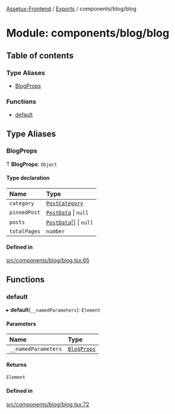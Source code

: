 [Assetux-Frontend](../README.md) / [Exports](../modules.md) / components/blog/blog

# Module: components/blog/blog

## Table of contents

### Type Aliases

- [BlogProps](components_blog_blog.md#blogprops)

### Functions

- [default](components_blog_blog.md#default)

## Type Aliases

### BlogProps

Ƭ **BlogProps**: `Object`

#### Type declaration

| Name | Type |
| :------ | :------ |
| `category` | [`PostCategory`](lib_backend_main_types_backend_main.md#postcategory) |
| `pinnedPost` | [`PostData`](lib_backend_main_types_backend_main.md#postdata) \| ``null`` |
| `posts` | [`PostData`](lib_backend_main_types_backend_main.md#postdata)[] \| ``null`` |
| `totalPages` | `number` |

#### Defined in

[src/components/blog/blog.tsx:65](https://github.com/ASSETUX/frontend/blob/9a68660/src/components/blog/blog.tsx#L65)

## Functions

### default

▸ **default**(`__namedParameters`): `Element`

#### Parameters

| Name | Type |
| :------ | :------ |
| `__namedParameters` | [`BlogProps`](components_blog_blog.md#blogprops) |

#### Returns

`Element`

#### Defined in

[src/components/blog/blog.tsx:72](https://github.com/ASSETUX/frontend/blob/9a68660/src/components/blog/blog.tsx#L72)
